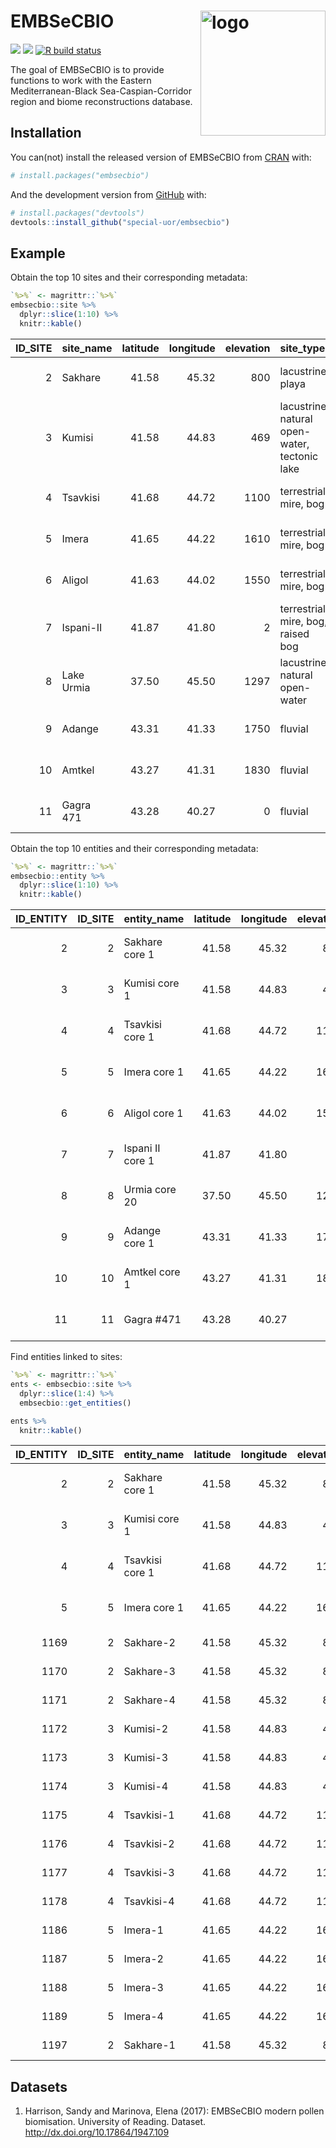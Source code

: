 
<!-- README.md is generated from README.Rmd. Please edit that file -->

# EMBSeCBIO <img src="https://raw.githubusercontent.com/special-uor/documentation/main/embsecbio/inst/images/logo.png?token=ABHDUJC4BZGNWUO4E7H6ZWLA5335S" alt="logo" align="right" height=200px/>

<!-- <img src="documentation/embsecbio/inst/images/logo.png" alt="logo" align="right" height=200px/> -->

<!-- badges: start -->

[![](https://img.shields.io/badge/devel%20version-0.0.0.9000-yellow.svg)](https://github.com/special-uor/embsecbio)
[![](https://www.r-pkg.org/badges/version/embsecbio?color=black)](https://cran.r-project.org/package=embsecbio)
[![R build
status](https://github.com/special-uor/embsecbio/workflows/R-CMD-check/badge.svg)](https://github.com/special-uor/embsecbio/actions)
<!-- badges: end -->

The goal of EMBSeCBIO is to provide functions to work with the Eastern
Mediterranean-Black Sea-Caspian-Corridor region and biome
reconstructions database.

## Installation

You can(not) install the released version of EMBSeCBIO from
[CRAN](https://CRAN.R-project.org) with:

``` r
# install.packages("embsecbio")
```

And the development version from [GitHub](https://github.com/) with:

``` r
# install.packages("devtools")
devtools::install_github("special-uor/embsecbio")
```

## Example

Obtain the top 10 sites and their corresponding metadata:

``` r
`%>%` <- magrittr::`%>%`
embsecbio::site %>%
  dplyr::slice(1:10) %>%
  knitr::kable()
```

| ID\_SITE | site\_name | latitude | longitude | elevation | site\_type                                    | basin\_size            | catch\_size       |
| -------: | :--------- | -------: | --------: | --------: | :-------------------------------------------- | :--------------------- | :---------------- |
|        2 | Sakhare    |    41.58 |     45.32 |       800 | lacustrine, playa                             | small (0.01-1 km2)     | small (\<10 km2)  |
|        3 | Kumisi     |    41.58 |     44.83 |       469 | lacustrine, natural open-water, tectonic lake | medium (1.1-50 km2)    | small (\<10 km2)  |
|        4 | Tsavkisi   |    41.68 |     44.72 |      1100 | terrestrial, mire, bog                        | small (0.01-1 km2)     | small (\<10 km2)  |
|        5 | Imera      |    41.65 |     44.22 |      1610 | terrestrial, mire, bog                        | small (0.01-1 km2)     | small (\<10 km2)  |
|        6 | Aligol     |    41.63 |     44.02 |      1550 | terrestrial, mire, bog                        | small (0.01-1 km2)     | small (\<10 km2)  |
|        7 | Ispani-II  |    41.87 |     41.80 |         2 | terrestrial, mire, bog, raised bog            | medium (1.1-50 km2)    | small (\<10 km2)  |
|        8 | Lake Urmia |    37.50 |     45.50 |      1297 | lacustrine, natural open-water                | very large (\>500 km2) | large (\>500 km2) |
|        9 | Adange     |    43.31 |     41.33 |      1750 | fluvial                                       | small (0.01-1 km2)     | small (\<10 km2)  |
|       10 | Amtkel     |    43.27 |     41.31 |      1830 | fluvial                                       | small (0.01-1 km2)     | small (\<10 km2)  |
|       11 | Gagra 471  |    43.28 |     40.27 |         0 | fluvial                                       | small (0.01-1 km2)     | small (\<10 km2)  |

Obtain the top 10 entities and their corresponding metadata:

``` r
`%>%` <- magrittr::`%>%`
embsecbio::entity %>%
  dplyr::slice(1:10) %>%
  knitr::kable()
```

| ID\_ENTITY | ID\_SITE | entity\_name     | latitude | longitude | elevation | source    | entity\_type       | mod\_or\_0ka\_class | comments               |
| ---------: | -------: | :--------------- | -------: | --------: | --------: | :-------- | :----------------- | :------------------ | :--------------------- |
|          2 |        2 | Sakhare core 1   |    41.58 |     45.32 |       800 | EMBSECBIO | core               | PCT                 | if sample age = modern |
|          3 |        3 | Kumisi core 1    |    41.58 |     44.83 |       469 | EMBSECBIO | core               | PCT                 | if sample age = modern |
|          4 |        4 | Tsavkisi core 1  |    41.68 |     44.72 |      1100 | EMBSECBIO | core               | PCT                 | if sample age = modern |
|          5 |        5 | Imera core 1     |    41.65 |     44.22 |      1610 | EMBSECBIO | core               | PCT                 | if sample age = modern |
|          6 |        6 | Aligol core 1    |    41.63 |     44.02 |      1550 | NOAA      | core               | PCT                 | if sample age = modern |
|          7 |        7 | Ispani II core 1 |    41.87 |     41.80 |         2 | EMBSECBIO | peat core          | PCT                 | if sample age = modern |
|          8 |        8 | Urmia core 20    |    37.50 |     45.50 |      1297 | NOAA      | core               | PCT                 | if sample age = modern |
|          9 |        9 | Adange core 1    |    43.31 |     41.33 |      1750 | NOAA      | core               | PCT                 | if sample age = modern |
|         10 |       10 | Amtkel core 1    |    43.27 |     41.31 |      1830 | NOAA      | core               | PCT                 | if sample age = modern |
|         11 |       11 | Gagra \#471      |    43.28 |     40.27 |         0 | NOAA      | profile or section | PCT                 | if sample age = modern |

Find entities linked to sites:

``` r
`%>%` <- magrittr::`%>%`
ents <- embsecbio::site %>%
  dplyr::slice(1:4) %>%
  embsecbio::get_entities()

ents %>%
  knitr::kable()
```

| ID\_ENTITY | ID\_SITE | entity\_name    | latitude | longitude | elevation | source    | entity\_type    | mod\_or\_0ka\_class | comments               |
| ---------: | -------: | :-------------- | -------: | --------: | --------: | :-------- | :-------------- | :------------------ | :--------------------- |
|          2 |        2 | Sakhare core 1  |    41.58 |     45.32 |       800 | EMBSECBIO | core            | PCT                 | if sample age = modern |
|          3 |        3 | Kumisi core 1   |    41.58 |     44.83 |       469 | EMBSECBIO | core            | PCT                 | if sample age = modern |
|          4 |        4 | Tsavkisi core 1 |    41.68 |     44.72 |      1100 | EMBSECBIO | core            | PCT                 | if sample age = modern |
|          5 |        5 | Imera core 1    |    41.65 |     44.22 |      1610 | EMBSECBIO | core            | PCT                 | if sample age = modern |
|       1169 |        2 | Sakhare-2       |    41.58 |     45.32 |       800 | EMBSECBIO | surface sample  | SS                  | NA                     |
|       1170 |        2 | Sakhare-3       |    41.58 |     45.32 |       800 | EMBSECBIO | surface sample  | SS                  | NA                     |
|       1171 |        2 | Sakhare-4       |    41.58 |     45.32 |       800 | EMBSECBIO | surface sample  | SS                  | NA                     |
|       1172 |        3 | Kumisi-2        |    41.58 |     44.83 |       469 | EMBSECBIO | surface sample  | SS                  | NA                     |
|       1173 |        3 | Kumisi-3        |    41.58 |     44.83 |       469 | EMBSECBIO | surface sample  | SS                  | NA                     |
|       1174 |        3 | Kumisi-4        |    41.58 |     44.83 |       469 | EMBSECBIO | surface sample  | SS                  | NA                     |
|       1175 |        4 | Tsavkisi-1      |    41.68 |     44.72 |      1100 | EMBSECBIO | surface sample  | SS                  | NA                     |
|       1176 |        4 | Tsavkisi-2      |    41.68 |     44.72 |      1100 | EMBSECBIO | surface sample  | SS                  | NA                     |
|       1177 |        4 | Tsavkisi-3      |    41.68 |     44.72 |      1100 | EMBSECBIO | surface sample  | SS                  | NA                     |
|       1178 |        4 | Tsavkisi-4      |    41.68 |     44.72 |      1100 | EMBSECBIO | surface sample  | SS                  | NA                     |
|       1186 |        5 | Imera-1         |    41.65 |     44.22 |      1610 | EMBSECBIO | sediment sample | SS                  | NA                     |
|       1187 |        5 | Imera-2         |    41.65 |     44.22 |      1610 | EMBSECBIO | sediment sample | SS                  | NA                     |
|       1188 |        5 | Imera-3         |    41.65 |     44.22 |      1610 | EMBSECBIO | sediment sample | SS                  | NA                     |
|       1189 |        5 | Imera-4         |    41.65 |     44.22 |      1610 | EMBSECBIO | sediment sample | SS                  | NA                     |
|       1197 |        2 | Sakhare-1       |    41.58 |     45.32 |       800 | EMBSECBIO | surface sample  | SS                  | NA                     |

<!-- This is a basic example which shows you how to solve a common problem: -->

<!-- ```{r example} -->

<!-- library(embsecbio) -->

<!-- ## basic example code -->

<!-- ``` -->

## Datasets

1.  Harrison, Sandy and Marinova, Elena (2017): EMBSeCBIO modern pollen
    biomisation. University of Reading. Dataset.
    <http://dx.doi.org/10.17864/1947.109>
